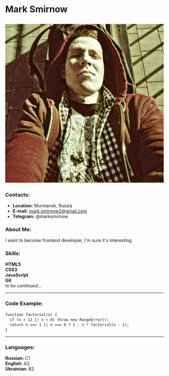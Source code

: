 # Mark Smirnow
![ava](./assets/img/ava.jpg)  
-----
### Contacts:
* **Location:** Murmansk, Russia
* **E-mail:** mark.smirnow2@gmail.com
* **Telegram:** @marksmirnow

### About Me:
I want to become frontend developer, I'm sure it's interesting.

### Skills:
**HTML5**  
**CSS3**  
**JavaScript**  
**Git**  
*to be continued...*

-----
### Code Example:
```
function factorial(n) {
  if (n > 12 || n < 0) throw new RangeError();
  return n === 1 || n === 0 ? 1 : n * factorial(n - 1); 
}
```
-----
### Languages:
**Russian:** C1  
**English:** A2  
**Ukrainian:** B2  